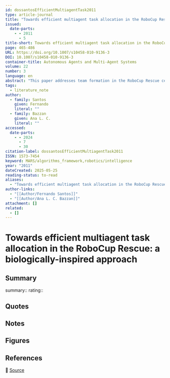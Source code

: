 ```yaml
---
id: dossantosEfficientMultiagentTask2011
type: article-journal
title: "Towards efficient multiagent task allocation in the RoboCup Rescue: a biologically-inspired approach"
issued:
  date-parts:
    - - 2011
      - 5
title-short: Towards efficient multiagent task allocation in the RoboCup Rescue
page: 465-486
URL: https://doi.org/10.1007/s10458-010-9136-3
DOI: 10.1007/s10458-010-9136-3
container-title: Autonomous Agents and Multi-Agent Systems
volume: 22
number: 3
language: en
abstract: "This paper addresses team formation in the RoboCup Rescue centered on task allocation. We follow a previous approach that is based on so-called extreme teams, which have four key characteristics: agents act in domains that are dynamic; agents may perform multiple tasks; agents have overlapping functionality regarding the execution of each task but differing levels of capability; and some tasks may depict constraints such as simultaneous execution. So far these four characteristics have not been fully tested in domains such as the RoboCup Rescue. We use a swarm intelligence based approach, address all characteristics, and compare it to other two GAP-based algorithms. Experiments where computational effort, communication load, and the score obtained in the RoboCup Rescue aremeasured, show that our approach outperforms the others."
tags:
  - literature_note
author:
  - family: Santos
    given: Fernando
    literal: ""
  - family: Bazzan
    given: Ana L. C.
    literal: ""
accessed:
  date-parts:
    - - 2024
      - 7
      - 30
citation-label: dossantosEfficientMultiagentTask2011
ISSN: 1573-7454
keyword: MARS/algorithms_framework,robotics/intelligence
year: "2011"
dateCreated: 2025-05-25
reading-status: to-read
aliases:
  - "Towards efficient multiagent task allocation in the RoboCup Rescue: a biologically-inspired approach"
author-links:
  - "[[Author/Fernando Santos]]"
  - "[[Author/Ana L. C. Bazzan]]"
attachment: []
related:
  - []
---
```


# Towards efficient multiagent task allocation in the RoboCup Rescue: a biologically-inspired approach

## Summary
summary::
rating::

## Quotes

## Notes

## Figures

## References

🔗 [Source](https://doi.org/10.1007/s10458-010-9136-3)

